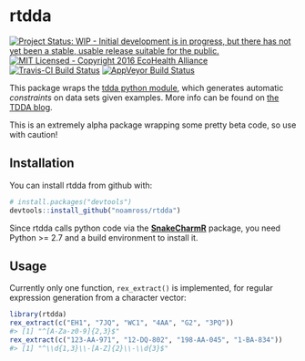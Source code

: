 
<!-- README.md is generated from README.Rmd. Please edit that file -->
rtdda
=====

[![Project Status: WIP - Initial development is in progress, but there has not yet been a stable, usable release suitable for the public.](http://www.repostatus.org/badges/latest/wip.svg)](http://www.repostatus.org/#wip) [![MIT Licensed - Copyright 2016 EcoHealth Alliance](https://img.shields.io/badge/license-MIT-blue.svg)](https://badges.mit-license.org/) [![Travis-CI Build Status](https://travis-ci.org/noamross/rtdda.svg?branch=master)](https://travis-ci.org/noamross/rtdda) [![AppVeyor Build Status](https://ci.appveyor.com/api/projects/status/github/noamross/rtdda?branch=master&svg=true)](https://ci.appveyor.com/project/noamross/rtdda)

This package wraps the [tdda python module](https://github.com/tdda/tdda), which generates automatic *constraints* on data sets given examples. More info can be found on [the TDDA blog](http://www.tdda.info/introducing-rexpy-automatic-discovery-of-regular-expressions).

This is an extremely alpha package wrapping some pretty beta code, so use with caution!

Installation
------------

You can install rtdda from github with:

``` r
# install.packages("devtools")
devtools::install_github("noamross/rtdda")
```

Since rtdda calls python code via the [**SnakeCharmR**](https://github.com/asieira/SnakeCharmR) package, you need Python &gt;= 2.7 and a build environment to install it.

Usage
-----

Currently only one function, `rex_extract()` is implemented, for regular expression generation from a character vector:

``` r
library(rtdda)
rex_extract(c("EH1", "7JQ", "WC1", "4AA", "G2", "3PQ"))
#> [1] "^[A-Za-z0-9]{2,3}$"
rex_extract(c("123-AA-971", "12-DQ-802", "198-AA-045", "1-BA-834"))
#> [1] "^\\d{1,3}\\-[A-Z]{2}\\-\\d{3}$"
```
